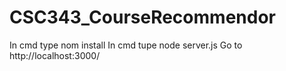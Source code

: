 # CSC343_CourseRecommendor

In cmd type nom install
In cmd tupe node server.js
Go to http://localhost:3000/
